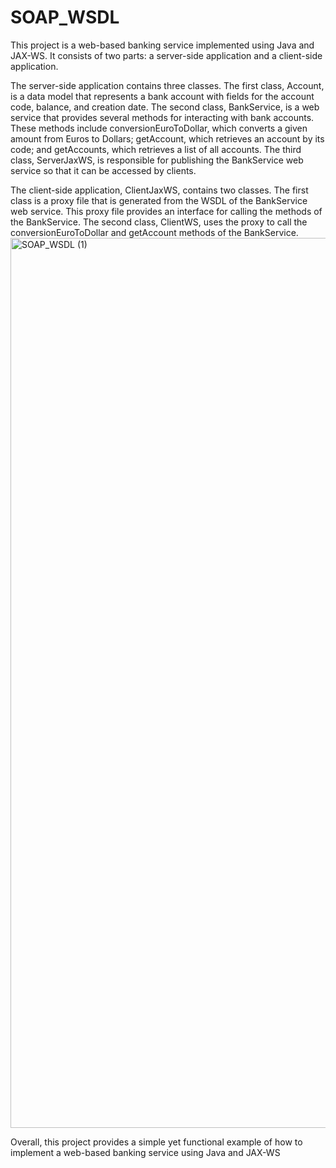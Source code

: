# SOAP_WSDL
This project is a web-based banking service implemented using Java and JAX-WS. It consists of two parts: a server-side application and a client-side application.

The server-side application contains three classes. The first class, Account, is a data model that represents a bank account with fields for the account code, balance, 
and creation date. The second class, BankService, is a web service that provides several methods for interacting with bank accounts. These methods include 
conversionEuroToDollar, which converts a given amount from Euros to Dollars; getAccount, which retrieves an account by its code; and getAccounts,
which retrieves a list of all accounts. The third class, ServerJaxWS, is responsible for publishing the BankService web service so that it
can be accessed by clients.

The client-side application, ClientJaxWS, contains two classes. The first class is a proxy file that is generated from the WSDL of the BankService web service. 
This proxy file provides an interface for calling the methods of the BankService. 
The second class, ClientWS, uses the proxy to call the conversionEuroToDollar and getAccount methods of the BankService.
<img width="1424" alt="SOAP_WSDL (1)" src="https://user-images.githubusercontent.com/60891109/230770961-a63f19f3-736e-463c-988f-f86a26fb2a32.png">

Overall, this project provides a simple yet functional example of how to implement a web-based banking service using Java and JAX-WS
